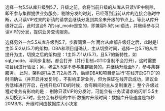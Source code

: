选择一台5.5从库升级到5.7，升级之前，会将当前升级的从库从只读VIP中剔除，即不参与集群提供业务服务，剔除分发的时刻，已经落到当前从库的连接会临时中断，从只读VIP过来的新请的请求会继续分发到其余未升级的节点上。等此从库升级好之后，此时这台5.7的sql_mode是空的，即兼容5.5的sql语法，并继续参与只读VIP的分发，提供业务查询服务。

选择另外一台5.5从库升级到5.7，步骤同第一台
两台从库都升级好之后，此时是1主(5.5)2从(5.7)的架构，DBA和项目组确认，主从切换时间，选择一台5.7的从库提升为主，切换之后的架构是：1主(5.7)1从(5.7)，且5.7的新特性，如sql_mode，半同步复制，都会打开（并行复制+GTID复制不会打开），这时需要项目组进行验证；另，老主5.5是不参与集群服务的，并继续升级至5.7，参与集群服务。
此时，架构是1主(5.7)2从(5.7)，后续DBA和项目组进行“在线开启GTID”的时间确认（并开启并发复制），不影响正常业务，但为保证在线开启成功，建议业务低峰进行开启，在线开启GTID的时候，会有瞬间的主从复制重连；
整个升级过程对业务有影响的是： 
剔除只读VIP的分发时，可能会有业务读请求的闪断
5.5主从切换到5.7时，业务会有秒级的中断
数据库升级时间：数据库升级速度是每秒20MB/S，升级时间由数据库大小决定
